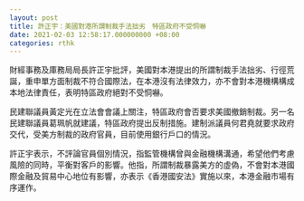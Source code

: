 ```yaml
---
layout: post
title: 許正宇：美國對港所謂制裁手法拙劣　特區政府不受恫嚇
date: 2021-02-03 12:58:17.000000000 +08:00
categories: rthk
---
```


財經事務及庫務局局長許正宇批評，美國對本港提出的所謂制裁手法拙劣、行徑荒誕，重申單方面制裁不符合國際法，在本港沒有法律效力，亦不會對本港機構構成本地法律責任，表明特區政府絕對不受恫嚇。

民建聯議員黃定光在立法會會議上關注，特區政府會否要求美國撤銷制裁。另一名民建聯議員葛珮帆就建議，特區政府提出反制措施。建制派議員何君堯就要求政府交代，受美方制裁的政府官員，目前使用銀行戶口的情況。

許正宇表示，不評論官員個別情況，指監管機構曾與金融機構溝通，希望他們考慮風險的同時，平衡對客戶的影響。他指，所謂制裁暴露美方的虛偽，不會對本港國際金融及貿易中心地位有影響，亦表示《香港國安法》實施以來，本港金融市場有序運作。
